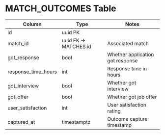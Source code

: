 # MATCH_OUTCOMES Table

| Column | Type | Notes |
|--------|------|-------|
| id | uuid PK | |
| match_id | uuid FK -> MATCHES.id | Associated match |
| got_response | bool | Whether application got response |
| response_time_hours | int | Response time in hours |
| got_interview | bool | Whether got interview |
| got_offer | bool | Whether got job offer |
| user_satisfaction | int | User satisfaction rating |
| captured_at | timestamptz | Outcome capture timestamp |